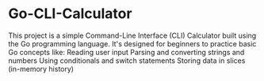 # Go-CLI-Calculator
This project is a simple Command-Line Interface (CLI) Calculator built using the Go programming language. It's designed for beginners to practice basic Go concepts like:  Reading user input  Parsing and converting strings and numbers  Using conditionals and switch statements  Storing data in slices (in-memory history)
